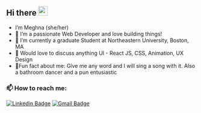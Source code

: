 ## Hi there <img src="https://media.giphy.com/media/hvRJCLFzcasrR4ia7z/giphy.gif" width="25px"></a>


- I’m Meghna (she/her)
- 👀 I’m a passionate Web Developer and love building things!
- 🌱 I’m currently a graduate Student at Northeastern University, Boston, MA
- 💞️ Would love to discuss anything UI - React JS, CSS, Animation, UX Design
- 🌻Fun fact about me: Give me any word and I will sing a song with it. Also a bathroom dancer and a pun entusiastic


###  📫 How to reach me:


[![Linkedin Badge](https://img.shields.io/badge/-MeghnaAllam-blue?style=flat-square&logo=Linkedin&logoColor=white&link=https://www.linkedin.com/in/meghnareddyallam/)](https://www.linkedin.com/in/meghnareddyallam/)
[![Gmail Badge](https://img.shields.io/badge/Gmail-c14438?style=flat-square&logo=Gmail&logoColor=white&link=mailto:rmeghana04@gmail.com)](mailto:rmeghana04@gmail.com)

 















<!--
**meghnareddy1999/meghnareddy1999** is a ✨ _special_ ✨ repository because its `README.md` (this file) appears on your GitHub profile.

Here are some ideas to get you started:

- 🔭 I’m currently working on ...
- 🌱 I’m currently learning ...
- 👯 I’m looking to collaborate on ...
- 🤔 I’m looking for help with ...
- 💬 Ask me about ...
- 📫 How to reach me: ...
- 😄 Pronouns: ...
- ⚡ Fun fact: ...
-->
